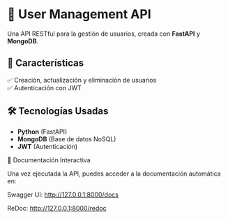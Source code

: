# 🚀 User Management API

Una API RESTful para la gestión de usuarios, creada con **FastAPI** y **MongoDB**.

## 📌 Características
✅ Creación, actualización y eliminación de usuarios  
✅ Autenticación con JWT  

## 🛠 Tecnologías Usadas
- **Python** (FastAPI)
- **MongoDB** (Base de datos NoSQL)
- **JWT** (Autenticación)

📄 Documentación Interactiva

Una vez ejecutada la API, puedes acceder a la documentación automática en:

Swagger UI: http://127.0.0.1:8000/docs

ReDoc: http://127.0.0.1:8000/redoc
